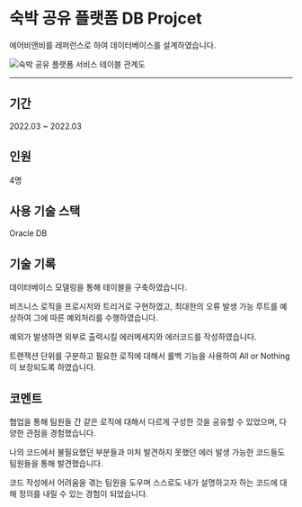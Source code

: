 # 숙박 공유 플랫폼 DB Projcet

에어비앤비를 레퍼런스로 하여 데이터베이스를 설계하였습니다.

![숙박 공유 플랫폼 서비스 테이블 관계도](https://user-images.githubusercontent.com/64449625/177486718-2fe25f59-8082-47a7-8c73-be80dc55a584.png)

---
## 기간
2022.03 ~ 2022.03

## 인원
4명


## 사용 기술 스택
Oracle DB 

## 기술 기록
데이터베이스 모델링을 통해 테이블을 구축하였습니다.

비즈니스 로직을 프로시저와 트리거로 구현하였고, 최대한의 오류 발생 가능 루트를 예상하여 그에 따른 예외처리를 수행하였습니다.

예외가 발생하면 외부로 출력시킬 에러메세지와 에러코드를 작성하였습니다.

트랜잭션 단위를 구분하고 필요한 로직에 대해서 롤백 기능을 사용하여 All or Nothing이 보장되도록 하였습니다.


## 코멘트
협업을 통해 팀원들 간 같은 로직에 대해서 다르게 구성한 것을 공유할 수 있었으며, 다양한 관점을 경험했습니다.

나의 코드에서 불필요했던 부분들과 미처 발견하지 못했던 에러 발생 가능한 코드들도 팀원들을 통해 발견했습니다.

코드 작성에서 어려움을 겪는 팀원을 도우며 스스로도 내가 설명하고자 하는 코드에 대해 정의를 내릴 수 있는 경험이 되었습니다.
